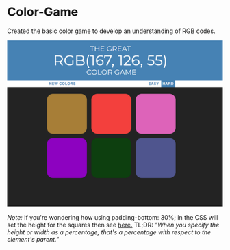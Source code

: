 # Color-Game

Created the basic color game to develop an understanding of RGB codes.

![Alt text](https://github.com/ausafaq/Color-Game/blob/master/utility/Preview.PNG)



*Note:* If you're wondering how using padding-bottom: 30%; in the CSS will set the height for the squares then see <a href= "https://stackoverflow.com/questions/5657964/css-why-doesn-t-percentage-height-work/5658062#5658062">here.</a>
TL;DR: *"When you specify the height or width as a percentage, that's a percentage with respect to the element's parent."*
